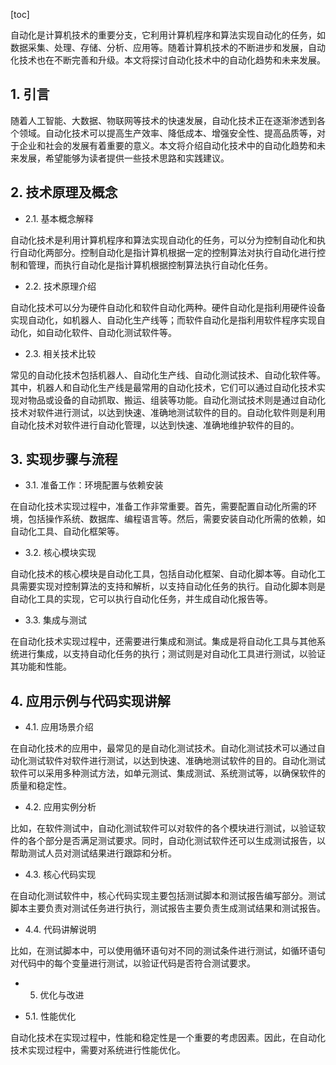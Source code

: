 
[toc]                    
                
                
自动化是计算机技术的重要分支，它利用计算机程序和算法实现自动化的任务，如数据采集、处理、存储、分析、应用等。随着计算机技术的不断进步和发展，自动化技术也在不断完善和升级。本文将探讨自动化技术中的自动化趋势和未来发展。

## 1. 引言

随着人工智能、大数据、物联网等技术的快速发展，自动化技术正在逐渐渗透到各个领域。自动化技术可以提高生产效率、降低成本、增强安全性、提高品质等，对于企业和社会的发展有着重要的意义。本文将介绍自动化技术中的自动化趋势和未来发展，希望能够为读者提供一些技术思路和实践建议。

## 2. 技术原理及概念

- 2.1. 基本概念解释

自动化技术是利用计算机程序和算法实现自动化的任务，可以分为控制自动化和执行自动化两部分。控制自动化是指计算机根据一定的控制算法对执行自动化进行控制和管理，而执行自动化是指计算机根据控制算法执行自动化任务。

- 2.2. 技术原理介绍

自动化技术可以分为硬件自动化和软件自动化两种。硬件自动化是指利用硬件设备实现自动化，如机器人、自动化生产线等；而软件自动化是指利用软件程序实现自动化，如自动化软件、自动化测试软件等。

- 2.3. 相关技术比较

常见的自动化技术包括机器人、自动化生产线、自动化测试技术、自动化软件等。其中，机器人和自动化生产线是最常用的自动化技术，它们可以通过自动化技术实现对物品或设备的自动抓取、搬运、组装等功能。自动化测试技术则是通过自动化技术对软件进行测试，以达到快速、准确地测试软件的目的。自动化软件则是利用自动化技术对软件进行自动化管理，以达到快速、准确地维护软件的目的。

## 3. 实现步骤与流程

- 3.1. 准备工作：环境配置与依赖安装

在自动化技术实现过程中，准备工作非常重要。首先，需要配置自动化所需的环境，包括操作系统、数据库、编程语言等。然后，需要安装自动化所需的依赖，如自动化工具、自动化框架等。

- 3.2. 核心模块实现

自动化技术的核心模块是自动化工具，包括自动化框架、自动化脚本等。自动化工具需要实现对控制算法的支持和解析，以支持自动化任务的执行。自动化脚本则是自动化工具的实现，它可以执行自动化任务，并生成自动化报告等。

- 3.3. 集成与测试

在自动化技术实现过程中，还需要进行集成和测试。集成是将自动化工具与其他系统进行集成，以支持自动化任务的执行；测试则是对自动化工具进行测试，以验证其功能和性能。

## 4. 应用示例与代码实现讲解

- 4.1. 应用场景介绍

在自动化技术的应用中，最常见的是自动化测试技术。自动化测试技术可以通过自动化测试软件对软件进行测试，以达到快速、准确地测试软件的目的。自动化测试软件可以采用多种测试方法，如单元测试、集成测试、系统测试等，以确保软件的质量和稳定性。

- 4.2. 应用实例分析

比如，在软件测试中，自动化测试软件可以对软件的各个模块进行测试，以验证软件的各个部分是否满足测试要求。同时，自动化测试软件还可以生成测试报告，以帮助测试人员对测试结果进行跟踪和分析。

- 4.3. 核心代码实现

在自动化测试软件中，核心代码实现主要包括测试脚本和测试报告编写部分。测试脚本主要负责对测试任务进行执行，测试报告主要负责生成测试结果和测试报告。

- 4.4. 代码讲解说明

比如，在测试脚本中，可以使用循环语句对不同的测试条件进行测试，如循环语句对代码中的每个变量进行测试，以验证代码是否符合测试要求。

- 5. 优化与改进

- 5.1. 性能优化

自动化技术在实现过程中，性能和稳定性是一个重要的考虑因素。因此，在自动化技术实现过程中，需要对系统进行性能优化。

